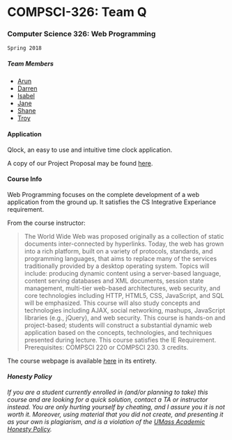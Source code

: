 COMPSCI-326: Team Q
===========

### Computer Science 326: Web Programming 
`Spring 2018`

##### Team Members
* [Arun](https://github.com/adunna)
* [Darren](https://github.com/dfarrelly)
* [Isabel](https://github.com/ihagberg)
* [Jane](https://github.com/onlyNexusHere)
* [Shane]()
* [Troy](https://github.com/tmayrand)

#### Application
Qlock, an easy to use and intuitive time clock application.

A copy of our Project Proposal may be found [here](https://docs.google.com/document/d/1XlcMGGVRLWw-7qNfq8IKkR03Hjc0I6dKJ3xo6D6_CR0/edit?usp=sharing).

#### Course Info

Web Programming focuses on the complete development of a web application from the ground up. It satisfies the CS Integrative Experiance requirement.

From the course instructor:

>The World Wide Web was proposed originally as a collection of static documents inter-connected by hyperlinks. Today, the web has grown into a rich platform, built on a variety of protocols, standards, and programming languages, that aims to replace many of the services traditionally provided by a desktop operating system. Topics will include: producing dynamic content using a server-based language, content serving databases and XML documents, session state management, multi-tier web-based architectures, web security, and core technologies including HTTP, HTML5, CSS, JavaScript, and SQL will be emphasized. This course will also study concepts and technologies including AJAX, social networking, mashups, JavaScript libraries (e.g., jQuery), and web security. This course is hands-on and project-based; students will construct a substantial dynamic web application based on the concepts, technologies, and techniques presented during lecture. This course satisfies the IE Requirement. Prerequisites: COMPSCI 220 or COMPSCI 230. 3 credits.

The course webpage is available [here](https://umass-cs-326.github.io) in its entirety.

#### _Honesty Policy_
_If you are a student currently enrolled in (and/or planning to take) this course and are looking for a quick solution, contact a TA or instructor instead. You are only hurting yourself by cheating, and I assure you it is not worth it. Moreover, using material that you did not create, and presenting it as your own is plagiarism, and is a violation of the [UMass Academic Honesty Policy](http://www.umass.edu/honesty/)._
